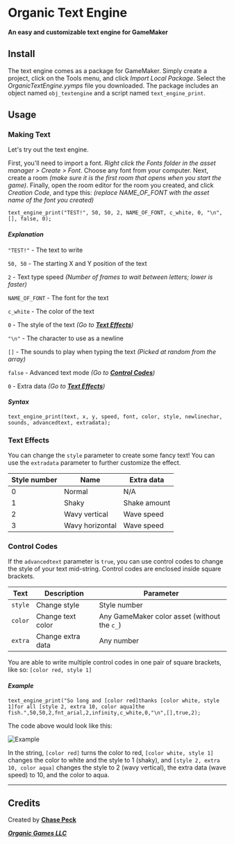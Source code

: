# **Organic Text Engine**
**An easy and customizable text engine for GameMaker**
## **Install**
The text engine comes as a package for GameMaker. Simply create a project, click on the Tools menu, and click *Import Local Package*. Select the *OrganicTextEngine.yymps* file you downloaded.
The package includes an object named ```obj_textengine``` and a script named ```text_engine_print```.
## **Usage**
### **Making Text**
Let's try out the text engine.

First, you'll need to import a font. *Right click the Fonts folder in the asset manager > Create > Font*. Choose any font from your computer. Next, create a room *(make sure it is the first room that opens when you start the game)*. Finally, open the room editor for the room you created, and click *Creation Code*, and type this: *(replace NAME_OF_FONT with the asset name of the font you created)*

    text_engine_print("TEST!", 50, 50, 2, NAME_OF_FONT, c_white, 0, "\n", [], false, 0);

#### ***Explanation***
```"TEST!"``` - The text to write

```50, 50``` - The starting X and Y position of the text

```2``` - Text type speed *(Number of frames to wait between letters; lower is faster)*

```NAME_OF_FONT``` - The font for the text

```c_white``` - The color of the text

```0``` - The style of the text *(Go to [**Text Effects**](#text-effects))*

```"\n"``` - The character to use as a newline

```[]``` - The sounds to play when typing the text *(Picked at random from the array)*

```false``` - Advanced text mode *(Go to [**Control Codes**](#control-codes))*

```0``` - Extra data *(Go to [**Text Effects**](#text-effects))*

#### ***Syntax***

    text_engine_print(text, x, y, speed, font, color, style, newlinechar, sounds, advancedtext, extradata);

### **Text Effects**

You can change the ```style``` parameter to create some fancy text! You can use the ```extradata``` parameter to further customize the effect.

|Style number|Name|Extra data|
--- | --- | ---
|0|Normal|N/A
|1|Shaky|Shake amount
|2|Wavy vertical|Wave speed
|3|Wavy horizontal|Wave speed

### **Control Codes**

If the ```advancedtext``` parameter is ```true```, you can use control codes to change the style of your text mid-string. Control codes are enclosed inside square brackets.

|Text|Description|Parameter|
--- | --- | ---
|```style```|Change style|Style number
|```color```|Change text color|Any GameMaker color asset (without the ```c_```)
|```extra```|Change extra data|Any number

You are able to write multiple control codes in one pair of square brackets, like so: ```[color red, style 1]```

#### ***Example***
    text_engine_print("So long and [color red]thanks [color white, style 1]for all [style 2, extra 10, color aqua]the fish.",50,50,2,fnt_arial,2,infinity,c_white,0,"\n",[],true,2);
The code above would look like this:

![Example](example.gif)

In the string, ```[color red]``` turns the color to red, ```[color white, style 1]``` changes the color to white and the style to 1 (shaky), and ```[style 2, extra 10, color aqua]``` changes the style to 2 (wavy vertical), the extra data (wave speed) to 10, and the color to aqua.

---

## Credits
Created by [**Chase Peck**](https://chasepeck.com)

[***Organic Games LLC***](https://organic.games)

